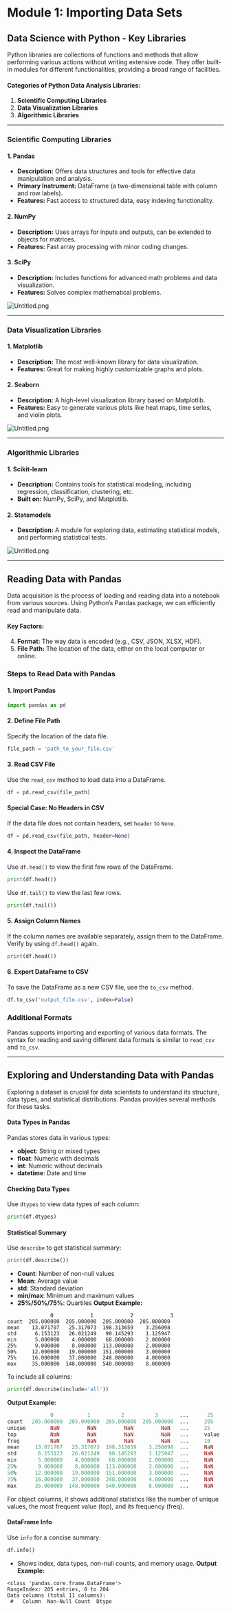 

# Module 1: Importing Data Sets
## Data Science with Python - Key Libraries
Python libraries are collections of functions and methods that allow performing various actions without writing extensive code. They offer built-in modules for different functionalities, providing a broad range of facilities.
#### Categories of Python Data Analysis Libraries:
1. **Scientific Computing Libraries**
2. **Data Visualization Libraries**
3. **Algorithmic Libraries**

___
### Scientific Computing Libraries
#### 1. **Pandas**
- **Description:** Offers data structures and tools for effective data manipulation and analysis.
- **Primary Instrument:** DataFrame (a two-dimensional table with column and row labels).
- **Features:** Fast access to structured data, easy indexing functionality.
#### 2. **NumPy**
- **Description:** Uses arrays for inputs and outputs, can be extended to objects for matrices.
- **Features:** Fast array processing with minor coding changes.
#### 3. **SciPy**
- **Description:** Includes functions for advanced math problems and data visualization.
- **Features:** Solves complex mathematical problems.

![Untitled.png](https://prod-files-secure.s3.us-west-2.amazonaws.com/03e82b26-cccb-4906-bb56-adabcbdc0655/997ac361-58a8-4f04-bb0f-79fea4baa761/Untitled.png?X-Amz-Algorithm=AWS4-HMAC-SHA256&X-Amz-Content-Sha256=UNSIGNED-PAYLOAD&X-Amz-Credential=ASIAZI2LB4664MANP56X%2F20250202%2Fus-west-2%2Fs3%2Faws4_request&X-Amz-Date=20250202T061855Z&X-Amz-Expires=3600&X-Amz-Security-Token=IQoJb3JpZ2luX2VjENz%2F%2F%2F%2F%2F%2F%2F%2F%2F%2FwEaCXVzLXdlc3QtMiJHMEUCIQCeIviU9%2FsqagB5XS0pCdDGss5Lt9e01P9ih5mIB4xE%2BAIgSicKnscTWNogb7gQ9CB%2FQLdMsOC3BJ66vqZCnVl7jX0qiAQI5f%2F%2F%2F%2F%2F%2F%2F%2F%2F%2FARAAGgw2Mzc0MjMxODM4MDUiDHbLm5BJn%2B8h8GNwyyrcA%2F%2FvsuVXkQueyS0XC%2FCTnyC8oSWjubzHe9JirL7B4MvYn6SZWVzJB4%2BMdZYi%2Bw0XsYVnnXYCBtezcUDlZvJQMyOZTx2QVNdyGa7OKoMgl657tQYjFvSygu3GVq5%2FKXvEhq0kDjuTM%2Bz2vgNBaaDnP2xnUSQUXQc6q3bKUG%2FQtDCj5eWxG2Qj7JKvKol%2FRLt1llozdrnD5poLx%2BncGUvY1GOP9BTwWEqI%2BWsrYS%2F3kPMr9wCo9U%2BXwkuarfvdcASydDp8ekBzMQlrJpJ9TXrVfmLrfz2f%2FpnLt9ZtueCHd1AUf95JvlmSuYiniH%2FraQSijDkKqzl15BsyJmGL2CG1wV%2BbkO%2B6JCLgEWGm67uqQLyKzTTOSHJX0bRWk7dhjcGCTBSa9y1eNp7B%2FXHX8vN9GIeNshx4EjYRfGAXWgDI6cmpNUUALX5xxZfR%2FVvUbyHRakQmtqkeHwbyBCWXNaeETX2zoDqYFt18b69WaJYXbGGbAmfK2G2BXuLPqLWdj9UNqRHcHp%2F%2F6ziALHFNjDJ3qk4W%2FyEw9fiXVVtrItUGc9N%2FyHrpIOLoxWrZm1wJbDR8ChzElDFWyDaOsrRPxYjni8a%2FccMJSrp%2BztTvvAzn0qyi650dqjN7ASWpwa%2FDMMzh%2B7wGOqUBcl67jxZjyE5zZRPGI9uJX3y4BcDt3xAcuBramg3m%2F6SIqK3ssPBMs5UnTvtyRg%2Fz4nxaylZFJXLMONJ6IdImdg6PfUt%2BZe%2F1%2FCF5Ahn3XQa041d2J0YK5KG72%2FvuKNfR5MgOljHbpcCKGgMhlA9OOjxJHDH5Jv90A0bBdqwtoZ4Osjvsn%2Bn3meaACxHpKrIxbqnY8n0lB6EKei2KC0nUbliHD9qn&X-Amz-Signature=e78fc50806730dfe1bda30d2cd5a753ed8aba062349c0bcd912a6a6405358fbd&X-Amz-SignedHeaders=host&x-id=GetObject)
___
### Data Visualization Libraries
#### 1. **Matplotlib**
- **Description:** The most well-known library for data visualization.
- **Features:** Great for making highly customizable graphs and plots.
#### 2. **Seaborn**
- **Description:** A high-level visualization library based on Matplotlib.
- **Features:** Easy to generate various plots like heat maps, time series, and violin plots.

![Untitled.png](https://prod-files-secure.s3.us-west-2.amazonaws.com/03e82b26-cccb-4906-bb56-adabcbdc0655/733d1e42-5a53-4fd8-90c1-3d85254369a6/Untitled.png?X-Amz-Algorithm=AWS4-HMAC-SHA256&X-Amz-Content-Sha256=UNSIGNED-PAYLOAD&X-Amz-Credential=ASIAZI2LB466Q5F7OCII%2F20250202%2Fus-west-2%2Fs3%2Faws4_request&X-Amz-Date=20250202T061854Z&X-Amz-Expires=3600&X-Amz-Security-Token=IQoJb3JpZ2luX2VjENz%2F%2F%2F%2F%2F%2F%2F%2F%2F%2FwEaCXVzLXdlc3QtMiJGMEQCIAwzxA%2FntIdIMHaHZSN0qlU99b1jKrB0A61qsUEKx43uAiAvUPbxGMfCR3TtKytr5DicMwFkLkloTx8Its06c6pSLiqIBAjl%2F%2F%2F%2F%2F%2F%2F%2F%2F%2F8BEAAaDDYzNzQyMzE4MzgwNSIM1RdwqBU5qrs7OhNjKtwDVftNphYC2moNe9q0fpl%2BXxk5qn20CiqyFVd%2BZQ2gF0MeZ4N4Vz2D7vWRfu7Fte8eYVZA%2FUMYQVldC72SkiE5PlB7gqpue7x9XJX%2BKqJ3YXWPfASPaycUb227TcbrBa22NxWjKMwmHh4Li7O38Lf%2B7202cTUqc6uwTwJujxG0%2F7hv3D%2BoVpFMPSTFMKJLecVyGbmyYEg6d%2BOr7hVE%2BKL%2Fl7094vuwKLdbeuIJ8b7O2YsvCXekH3SWI7s3X2GudFTyYfK4AaM%2F%2FQYcklytOhL7xc0tGQ4yJr9TOLAUoGQ4WSt71KIKZs5GncDaiJqyzkb6GE9Jeof2h8kBPHenR%2F38R8IGk4oA7bvpHwcAxl0vmibi%2Bbvt6gIs%2F9Rie9ZRN52E0bYRv4ql%2FFSVTvN8ggQKyTyd2r0x5t9OhWgcF2Ce1%2F3ZTAvo1US2m%2BcvvYmrau7Pl9oXRLSmYuV0C9atJHM6AXyPbJ%2B%2BjP%2FGz7kUggFNsk%2B32ktoCWPgMgLpCNTLOmbXqL%2B7HuiJFUQjBB6nPMOv8DQz%2BLyPqgASv%2BJrLvbo0qQQQVplVzhrMcePpLl1ozDfa7Ns5%2FniuaFqri%2BzuLHXgoWOJDMefmiI00Kl824hJm5SDlGEiecDZn3nGkAwt%2BH7vAY6pgGXa9p1aSpRRqqTeNqMUAclqAZlbiuz4EPCsrIlfLwi6vvz5sWKaswAP3iI3vcxhI%2B67wa3GD6mqTrMDBD9%2Bpw94y6EVccfy%2BfZ5tthUvd60D5R5FTaEGiQO4pqGmtGJjZdpP7Wo%2FvwZ0zxRjIx4i7FzpmBuceUhHoo%2F9mDjOhytOkSo%2BLq9NZoVHxGp%2BgLUTFO15LRVKaywkEz%2BgCsPIlqAlODmwc5&X-Amz-Signature=fec7868eee530a4cb50f3b02a7c919f38c7413b36ef10851ea8507cc3f382ee8&X-Amz-SignedHeaders=host&x-id=GetObject)
___
### Algorithmic Libraries
#### 1. **Scikit-learn**
- **Description:** Contains tools for statistical modeling, including regression, classification, clustering, etc.
- **Built on:** NumPy, SciPy, and Matplotlib.
#### 2. **Statsmodels**
- **Description:** A module for exploring data, estimating statistical models, and performing statistical tests.

![Untitled.png](https://prod-files-secure.s3.us-west-2.amazonaws.com/03e82b26-cccb-4906-bb56-adabcbdc0655/c62885f5-417d-4179-834f-d68f8f2bdf39/Untitled.png?X-Amz-Algorithm=AWS4-HMAC-SHA256&X-Amz-Content-Sha256=UNSIGNED-PAYLOAD&X-Amz-Credential=ASIAZI2LB466Q5F7OCII%2F20250202%2Fus-west-2%2Fs3%2Faws4_request&X-Amz-Date=20250202T061854Z&X-Amz-Expires=3600&X-Amz-Security-Token=IQoJb3JpZ2luX2VjENz%2F%2F%2F%2F%2F%2F%2F%2F%2F%2FwEaCXVzLXdlc3QtMiJGMEQCIAwzxA%2FntIdIMHaHZSN0qlU99b1jKrB0A61qsUEKx43uAiAvUPbxGMfCR3TtKytr5DicMwFkLkloTx8Its06c6pSLiqIBAjl%2F%2F%2F%2F%2F%2F%2F%2F%2F%2F8BEAAaDDYzNzQyMzE4MzgwNSIM1RdwqBU5qrs7OhNjKtwDVftNphYC2moNe9q0fpl%2BXxk5qn20CiqyFVd%2BZQ2gF0MeZ4N4Vz2D7vWRfu7Fte8eYVZA%2FUMYQVldC72SkiE5PlB7gqpue7x9XJX%2BKqJ3YXWPfASPaycUb227TcbrBa22NxWjKMwmHh4Li7O38Lf%2B7202cTUqc6uwTwJujxG0%2F7hv3D%2BoVpFMPSTFMKJLecVyGbmyYEg6d%2BOr7hVE%2BKL%2Fl7094vuwKLdbeuIJ8b7O2YsvCXekH3SWI7s3X2GudFTyYfK4AaM%2F%2FQYcklytOhL7xc0tGQ4yJr9TOLAUoGQ4WSt71KIKZs5GncDaiJqyzkb6GE9Jeof2h8kBPHenR%2F38R8IGk4oA7bvpHwcAxl0vmibi%2Bbvt6gIs%2F9Rie9ZRN52E0bYRv4ql%2FFSVTvN8ggQKyTyd2r0x5t9OhWgcF2Ce1%2F3ZTAvo1US2m%2BcvvYmrau7Pl9oXRLSmYuV0C9atJHM6AXyPbJ%2B%2BjP%2FGz7kUggFNsk%2B32ktoCWPgMgLpCNTLOmbXqL%2B7HuiJFUQjBB6nPMOv8DQz%2BLyPqgASv%2BJrLvbo0qQQQVplVzhrMcePpLl1ozDfa7Ns5%2FniuaFqri%2BzuLHXgoWOJDMefmiI00Kl824hJm5SDlGEiecDZn3nGkAwt%2BH7vAY6pgGXa9p1aSpRRqqTeNqMUAclqAZlbiuz4EPCsrIlfLwi6vvz5sWKaswAP3iI3vcxhI%2B67wa3GD6mqTrMDBD9%2Bpw94y6EVccfy%2BfZ5tthUvd60D5R5FTaEGiQO4pqGmtGJjZdpP7Wo%2FvwZ0zxRjIx4i7FzpmBuceUhHoo%2F9mDjOhytOkSo%2BLq9NZoVHxGp%2BgLUTFO15LRVKaywkEz%2BgCsPIlqAlODmwc5&X-Amz-Signature=2010c6a741411bd759d9f33d1e3c49d3945995cbc1e77556e3063207fabfda0b&X-Amz-SignedHeaders=host&x-id=GetObject)
___
## Reading Data with Pandas
Data acquisition is the process of loading and reading data into a notebook from various sources. Using Python’s Pandas package, we can efficiently read and manipulate data.
#### Key Factors:
4. **Format:** The way data is encoded (e.g., CSV, JSON, XLSX, HDF).
5. **File Path:** The location of the data, either on the local computer or online.
### Steps to Read Data with Pandas
#### 1. **Import Pandas**
```python
import pandas as pd
```
#### 2. **Define File Path**
Specify the location of the data file.
```python
file_path = 'path_to_your_file.csv'
```
#### 3. **Read CSV File**
Use the `read_csv` method to load data into a DataFrame.
```python
df = pd.read_csv(file_path)
```
#### Special Case: No Headers in CSV
If the data file does not contain headers, set `header` to `None`.
```python
df = pd.read_csv(file_path, header=None)
```
#### 4. **Inspect the DataFrame**
Use `df.head()` to view the first few rows of the DataFrame.
```python
print(df.head())
```
Use `df.tail()` to view the last few rows.
```python
print(df.tail())
```
#### 5. **Assign Column Names**
If the column names are available separately, assign them to the DataFrame.
Verify by using `df.head()` again.
```python
print(df.head())
```
#### 6. **Export DataFrame to CSV**
To save the DataFrame as a new CSV file, use the `to_csv` method.
```python
df.to_csv('output_file.csv', index=False)
```
### Additional Formats
Pandas supports importing and exporting of various data formats. The syntax for reading and saving different data formats is similar to `read_csv` and `to_csv`.
___
## Exploring and Understanding Data with Pandas
Exploring a dataset is crucial for data scientists to understand its structure, data types, and statistical distributions. Pandas provides several methods for these tasks.
#### Data Types in Pandas
Pandas stores data in various types:
- **object**: String or mixed types
- **float**: Numeric with decimals
- **int**: Numeric without decimals
- **datetime**: Date and time
#### Checking Data Types
Use `dtypes` to view data types of each column:
```python
print(df.dtypes)
```
#### Statistical Summary
Use `describe` to get statistical summary:
```python
print(df.describe())
```
- **Count**: Number of non-null values
- **Mean**: Average value
- **std**: Standard deviation
- **min/max**: Minimum and maximum values
- **25%/50%/75%**: Quartiles
**Output Example:**
```plain text
              0            1            2            3
count  205.000000  205.000000  205.000000  205.000000
mean    13.071707   25.317073  198.313659    3.256098
std      6.153123   26.021249   90.145293    1.125947
min      5.000000    4.000000   68.000000    2.000000
25%      9.000000    8.000000  113.000000    2.000000
50%     12.000000   19.000000  151.000000    3.000000
75%     16.000000   37.000000  248.000000    4.000000
max     35.000000  148.000000  540.000000    8.000000
```
To include all columns:
```python
print(df.describe(include='all'))
```
**Output Example:**
```r
              0           1          2          3       ...      25       26       27
count   205.000000  205.000000  205.000000  205.000000  ...     205      205      205
unique        NaN         NaN         NaN         NaN   ...     25       25       25
top           NaN         NaN         NaN         NaN   ...     value    value    value
freq          NaN         NaN         NaN         NaN   ...     10       10       10
mean     13.071707   25.317073  198.313659    3.256098  ...     NaN      NaN      NaN
std       6.153123   26.021249   90.145293    1.125947  ...     NaN      NaN      NaN
min       5.000000    4.000000   68.000000    2.000000  ...     NaN      NaN      NaN
25%       9.000000    8.000000  113.000000    2.000000  ...     NaN      NaN      NaN
50%      12.000000   19.000000  151.000000    3.000000  ...     NaN      NaN      NaN
75%      16.000000   37.000000  248.000000    4.000000  ...     NaN      NaN      NaN
max      35.000000  148.000000  540.000000    8.000000  ...     NaN      NaN      NaN
```
For object columns, it shows additional statistics like the number of unique values, the most frequent value (top), and its frequency (freq).
#### DataFrame Info
Use `info` for a concise summary:
```python
df.info()
```
- Shows index, data types, non-null counts, and memory usage.
**Output Example:**
```less
<class 'pandas.core.frame.DataFrame'>
RangeIndex: 205 entries, 0 to 204
Data columns (total 11 columns):
 #   Column  Non-Null Count  Dtype

